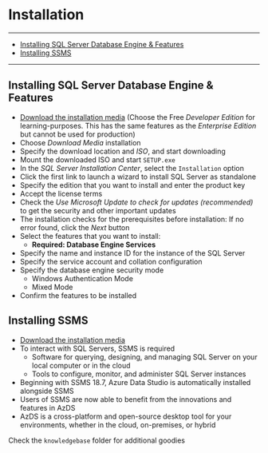 # Installation

---

- [Installing SQL Server Database Engine \& Features](#installing-sql-server-database-engine--features)
- [Installing SSMS](#installing-ssms)

---

## Installing SQL Server Database Engine & Features

- [Download the installation media](https://www.microsoft.com/en-us/sql-server/sql-server-downloads) (Choose the Free *Developer Edition* for learning-purposes. This has the same features as the *Enterprise Edition* but cannot be used for production)
- Choose *Download Media* installation
- Specify the download location and *ISO*, and start downloading
- Mount the downloaded ISO and start `SETUP.exe`
- In the *SQL Server Installation Center*, select the `Installation` option
- Click the first link to launch a wizard to install SQL Server as standalone
- Specify the edition that you want to install and enter the product key
- Accept the license terms
- Check the *Use Microsoft Update to check for updates (recommended)* to get the security and other important updates
- The installation checks for the prerequisites before installation: If no error found, click the *Next* button
- Select the features that you want to install:
  - **Required: Database Engine Services**
- Specify the name and instance ID for the instance of the SQL Server
- Specify the service account and collation configuration
- Specify the database engine security mode
  - Windows Authentication Mode
  - Mixed Mode
- Confirm the features to be installed

## Installing SSMS

- [Download the installation media](https://docs.microsoft.com/en-us/sql/ssms/download-sql-server-management-studio-ssms)
- To interact with SQL Servers, SSMS is required
  - Software for querying, designing, and managing SQL Server on your local computer or in the cloud
  - Tools to configure, monitor, and administer SQL Server instances
- Beginning with SSMS 18.7, Azure Data Studio is automatically installed alongside SSMS
- Users of SSMS are now able to benefit from the innovations and features in AzDS
- AzDS is a cross-platform and open-source desktop tool for your environments, whether in the cloud, on-premises, or hybrid

Check the `knowledgebase` folder for additional goodies
